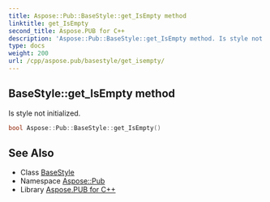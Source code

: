```yaml
---
title: Aspose::Pub::BaseStyle::get_IsEmpty method
linktitle: get_IsEmpty
second_title: Aspose.PUB for C++
description: 'Aspose::Pub::BaseStyle::get_IsEmpty method. Is style not initialized in C++.'
type: docs
weight: 200
url: /cpp/aspose.pub/basestyle/get_isempty/
---
```

## BaseStyle::get_IsEmpty method


Is style not initialized.

```cpp
bool Aspose::Pub::BaseStyle::get_IsEmpty()
```

## See Also

* Class [BaseStyle](../)
* Namespace [Aspose::Pub](../../)
* Library [Aspose.PUB for C++](../../../)
